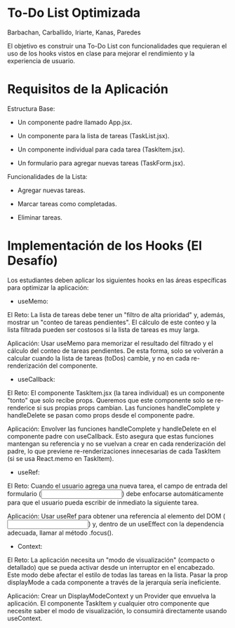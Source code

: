 # To-Do List Optimizada
Barbachan, Carballido,  Iriarte, Kanas, Paredes

El objetivo es construir una To-Do List con funcionalidades que requieran el uso de los hooks vistos en clase para mejorar el rendimiento y la experiencia de usuario.


# Requisitos de la Aplicación
Estructura Base:

- Un componente padre llamado App.jsx.

- Un componente para la lista de tareas (TaskList.jsx).

- Un componente individual para cada tarea (TaskItem.jsx).

- Un formulario para agregar nuevas tareas (TaskForm.jsx).

Funcionalidades de la Lista:

- Agregar nuevas tareas.

- Marcar tareas como completadas.

- Eliminar tareas.

# Implementación de los Hooks (El Desafío)
Los estudiantes deben aplicar los siguientes hooks en las áreas específicas para optimizar la aplicación:

- useMemo:

El Reto: La lista de tareas debe tener un "filtro de alta prioridad" y, además, mostrar un "conteo de tareas pendientes". El cálculo de este conteo y la lista filtrada pueden ser costosos si la lista de tareas es muy larga.

Aplicación: Usar useMemo para memorizar el resultado del filtrado y el cálculo del conteo de tareas pendientes. De esta forma, solo se volverán a calcular cuando la lista de tareas (toDos) cambie, y no en cada re-renderización del componente.

- useCallback:

El Reto: El componente TaskItem.jsx (la tarea individual) es un componente "tonto" que solo recibe props. Queremos que este componente solo se re-renderice si sus propias props cambian. Las funciones handleComplete y handleDelete se pasan como props desde el componente padre.

Aplicación: Envolver las funciones handleComplete y handleDelete en el componente padre con useCallback. Esto asegura que estas funciones mantengan su referencia y no se vuelvan a crear en cada renderización del padre, lo que previene re-renderizaciones innecesarias de cada TaskItem (si se usa React.memo en TaskItem).

- useRef:

El Reto: Cuando el usuario agrega una nueva tarea, el campo de entrada del formulario (<input>) debe enfocarse automáticamente para que el usuario pueda escribir de inmediato la siguiente tarea.

Aplicación: Usar useRef para obtener una referencia al elemento del DOM (<input>) y, dentro de un useEffect con la dependencia adecuada, llamar al método .focus().

- Context:

El Reto: La aplicación necesita un "modo de visualización" (compacto o detallado) que se pueda activar desde un interruptor en el encabezado. Este modo debe afectar el estilo de todas las tareas en la lista. Pasar la prop displayMode a cada componente a través de la jerarquía sería ineficiente.

Aplicación: Crear un DisplayModeContext y un Provider que envuelva la aplicación. El componente TaskItem y cualquier otro componente que necesite saber el modo de visualización, lo consumirá directamente usando useContext.



